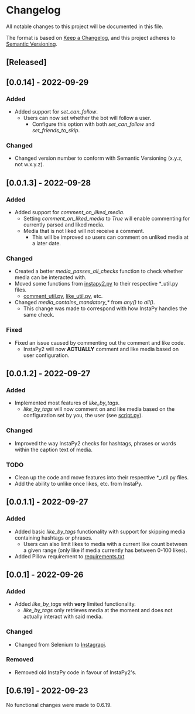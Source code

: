 # Changelog
All notable changes to this project will be documented in this file.

The format is based on [Keep a Changelog](https://keepachangelog.com/en/1.0.0/),
and this project adheres to [Semantic Versioning](https://semver.org/spec/v2.0.0.html).

## [Released]

## [0.0.14] - 2022-09-29
### Added
- Added support for *set_can_follow*.
    - Users can now set whether the bot will follow a user.
        - Configure this option with both *set_can_follow* and *set_friends_to_skip*.

### Changed
- Changed version number to conform with Semantic Versioning (x.y.z, not w.x.y.z).

## [0.0.1.3] - 2022-09-28
### Added
- Added support for *comment_on_liked_media*.
    - Setting *comment_on_liked_media* to *True* will enable commenting for currently parsed and liked media.
    - Media that is not liked will not receive a comment.
        - This will be improved so users can comment on unliked media at a later date.

### Changed
- Created a better *media_passes_all_checks* function to check whether media can be interacted with.
- Moved some functions from [instapy2.py](instapy2.py) to their respective *_util.py files.
    - [comment_util.py](comment_util.py), [like_util.py](like_util.py), etc.
- Changed *media_contains_mandatory_\** from *any()* to *all()*.
    - This change was made to correspond with how InstaPy handles the same check.

### Fixed
- Fixed an issue caused by commenting out the comment and like code.
    - InstaPy2 will now **ACTUALLY** comment and like media based on user configuration.

## [0.0.1.2] - 2022-09-27
### Added
- Implemented most features of *like_by_tags*.
    - *like_by_tags* will now comment on and like media based on the configuration set by you, the user (see [script.py](script.py)).

### Changed
- Improved the way InstaPy2 checks for hashtags, phrases or words within the caption text of media.

### TODO
- Clean up the code and move features into their respective *_util.py files.
- Add the ability to unlike once likes, etc. from InstaPy.

## [0.0.1.1] - 2022-09-27
### Added
- Added basic *like_by_tags* functionality with support for skipping media containing hashtags or phrases.
    - Users can also limit likes to media with a current like count between a given range (only like if media currently has between 0-100 likes).
- Added Pillow requirement to [requirements.txt](requirements.txt)

## [0.0.1] - 2022-09-26
### Added
- Added *like_by_tags* with **very** limited functionality.
    - *like_by_tags* only retrieves media at the moment and does not actually interact with said media.

### Changed
- Changed from Selenium to [Instagrapi](https://github.com/adw0rd/instagrapi).

### Removed
- Removed old InstaPy code in favour of InstaPy2's.

## [0.6.19] - 2022-09-23
No functional changes were made to 0.6.19.
